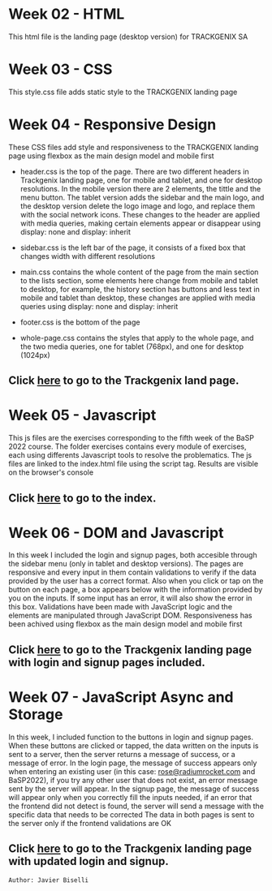 # Week 02 - HTML

This html file is the landing page (desktop version) for TRACKGENIX SA

# Week 03 - CSS

This style.css file adds static style to the TRACKGENIX landing page 

# Week 04 - Responsive Design

These CSS files add style and responsiveness to the TRACKGENIX landing page using flexbox as the main design model and mobile first

- header.css is the top of the page. There are two different headers in Trackgenix landing page, one for mobile and tablet, and one for desktop resolutions. In the mobile version there are 2 elements, the tittle and the menu button. The tablet version adds the sidebar and the main logo, and the desktop version delete the logo image and logo, and replace them with the social network icons. These changes to the header are applied with media queries, making certain elements appear or disappear using display: none and display: inherit

- sidebar.css is the left bar of the page, it consists of a fixed box that changes width with different resolutions

- main.css contains the whole content of the page from the main section to the lists section, some elements here change from mobile and tablet to desktop, for example, the history section has buttons and less text in mobile and tablet than desktop, these changes are applied with media queries using display: none and display: inherit

- footer.css is the bottom of the page

- whole-page.css contains the styles that apply to the whole page, and the two media queries, one for tablet (768px), and one for desktop (1024px)

## **Click [here](https://javierbiselli.github.io/BaSP-M2022-Etapa-1/Semana-04/index.html) to go to the Trackgenix land page.**

# Week 05 - Javascript

This js files are the exercises corresponding to the fifth week of the BaSP 2022 course. The folder exercises contains every module of exercises, each using differents
Javascript tools to resolve the problematics. The js files are linked to the index.html file using the script tag. Results are visible on the browser's console

## **Click [here](https://javierbiselli.github.io/BaSP-M2022-Etapa-1/Semana-05/index.html) to go to the index.**

# Week 06 - DOM and Javascript

In this week I included the login and signup pages, both accesible through the sidebar menu (only in tablet and desktop versions).
The pages are responsive and every input in them contain validations to verify if the data provided by the user has a correct format. Also when you click or tap on the button on each page, a box appears below with the information provided by you on the inputs. If some input has an error, it will also show the error in this box.
Validations have been made with JavaScript logic and the elements are manipulated through JavaScript DOM. Responsiveness has been achived using flexbox as the main design model and mobile first

## **Click [here](https://javierbiselli.github.io/BaSP-M2022-Etapa-1/Semana-06/views) to go to the Trackgenix landing page with login and signup pages included.**

# Week 07 - JavaScript Async and Storage

In this week, I included function to the buttons in login and signup pages. When these buttons are clicked or tapped, the data written on the inputs is sent to a server, then the server returns a message of success, or a message of error.
In the login page, the message of success appears only when entering an existing user (in this case: rose@radiumrocket.com and BaSP2022), if you try any other user that does not exist, an error message sent by the server will appear.
In the signup page, the message of success will appear only when you correctly fill the inputs needed, if an error that the frontend did not detect is found, the server will send a message with the specific data that needs to be corrected
The data in both pages is sent to the server only if the frontend validations are OK

## **Click [here](https://javierbiselli.github.io/BaSP-M2022-Etapa-1/Semana-07/views) to go to the Trackgenix landing page with updated login and signup.**

```
Author: Javier Biselli
```
